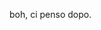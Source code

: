 boh, ci penso dopo.

<!--
## 👋About Me

Hi, I'm Simone Tardiani and I'm an Italian IT student.

![Anurag's GitHub stats](https://github-readme-stats.vercel.app/api?username=captniz&show_icons=true&bg_color=30,FF3F21,FA205B&title_color=fff&text_color=fff&icon_color=fff)
[![Readme Card](https://github-readme-stats.vercel.app/api/pin/?username=captniz&repo=rep_1&show_icons=true&bg_color=30,FF3F21,FA205B&title_color=fff&text_color=fff&icon_color=fff)](https://github.com/Captniz/Rep_1)

### 💼 What am I working on

At the moment I'm focused on learning about the Linux universe and creating my own rices; my daily driver is a NixOs machine, of which the dotfiles are stored in [NixOs Dots](https://github.com/Captniz/NixosDots)
I'm also working on various small projects, most of which you can browse freely in my repositories, but nothing in particular.  
Lastly [GeneralCode](https://github.com/Captniz/GeneralCode) and [Notes](https://github.com/Captniz/Notes) reports contain my current school notes and exercises.
-->
